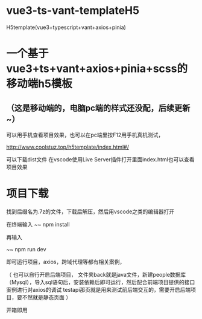 # vue3-ts-vant-templateH5
H5template(vue3+typescript+vant+axios+pinia)

# 一个基于vue3+ts+vant+axios+pinia+scss的移动端h5模板


## （这是移动端的，电脑pc端的样式还没配，后续更新~）

可以用手机查看项目效果，也可以在pc端里按F12用手机真机测试，

http://www.coolstuz.top/h5template/index.html#/


可以下载dist文件 在vscode使用Live Server插件打开里面index.html也可以查看项目效果

# 项目下载  
找到后缀名为.7z的文件，下载后解压，然后用vscode之类的编辑器打开

在终端输入
 ~~
  npm install
  
 再输入

 ~~
  npm run dev
  
 即可运行项目，axios，跨域代理等都有相关案例，
 
 （
 也可以自行开启后端项目，
 文件夹back就是java文件，新建people数据库（Mysql），导入sql语句后，安装依赖后即可运行，然后配合前端项目提供的接口案例进行对axios的调试
 testapi那页就是用来测试前后端交互的，需要开启后端项目，要不然就是静态页面
 ）
 
 开箱即用
